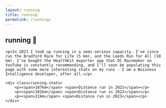 ```yaml
---
layout: running
title: running
permalink: /running/
---
```


<section>
    <h1 class="page-top">running 🏃</h1>

    <p>In 2021 I took up running in a semi-serious capacity. I've since run the Bradford Race for Life (5 km), and the Leeds Run for All (10 km). I've bought the HealthKit exporter app that DC Rainmaker on YouTube is constantly recommending, and I'll soon be populating this page with some more interesting stats on my runs - I am a Business Intelligence developer, after all.</p>

    <div class=running-stats>
        <p><span>107km</span> <span>Distance run in 2021</span></p>
        <p><span>101km</span> <span>Distance run in 2022</span></p>
        <p><span>21km</span> <span>Distance run in 2023</span></p>
    </div>
</section>
